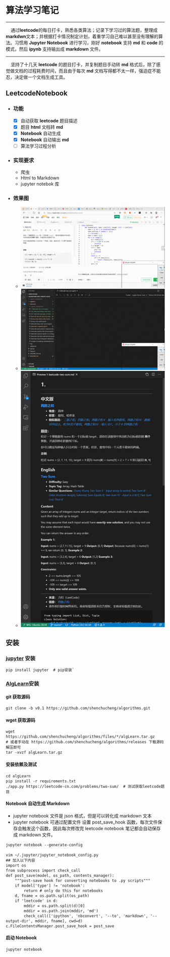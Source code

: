 # **算法学习笔记**

---

&nbsp;&nbsp;&nbsp;&nbsp;通过**leetcode**的每日打卡，熟悉各类算法；记录下学习过的算法题，整理成**markdwn**文本；并根据打卡情况制定计划，着重学习自己难以甚至没有理解的算法。习惯用 **Jupyter Notebook** 进行学习，刚好 **notebook** 支持 **md** 和 **code** 的模式，然后 **ipynb** 支持输出成 **markdown** 文件。

---

&nbsp;&nbsp;&nbsp;&nbsp;坚持了十几天 **leetcode** 的题目打卡，并复制题目手动转 **md** 格式后，除了感觉做文档的过程耗费时间，而且由于每次 **md** 文档写得都不太一样，强迫症不能忍，决定做一个文档生成工具。

<!-- 了解了 **ipynb** 内容的格式要求，以及 **Jupyter Notebook** 库，构造**ipynb** 文件生成函数，并用爬虫根据链接爬取 **leetcode** 对应的题目，并转成 **md** 文件，自动插入到 **ipynb** 文件 **cells** 中。 -->

## **LeetcodeNotebook**

- ### **功能**
  - [x] 自动获取 **leetcode** 题目描述
  - [x] 题目 **html** 文档转 **md**
  - [x] **Notebook** 自动生成
  - [x] **Notebook** 自动输出 **md**
  - [ ] 算法学习过程分析

- ### **实现要求**
  - 爬虫
  - Html to Markdown
  - jupyter notebok 库

- ### **效果图**
  - ![获取leetcode题目](./static/image/get_leetcode_question.gif)
  - ![生成题目notebook](./static/image/generate_question_nootbook.gif)
  - ![](./static/image/markdown_preview.png) 


## **安装**

### [**jupyter**](https://github.com/jupyter) **安装**

```shell
pip install jupyter  # pip安装`
```

### [**AlgLearn**](https://github.com/shenchucheng/algorithms)安装

#### **git** **获取源码**
```shell 
git clone -b v0.1 https://github.com/shenchucheng/algorithms.git
```
#### **wget** **获取源码**
  
```shell
wget https://github.com/shenchucheng/algorithms/files/*/algLearn.tar.gz
# 或者手动在 https://github.com/shenchucheng/algorithms/releases 下载源码解压即可
tar -xvzf algLearn.tar.gz
```

#### **安装依赖及测试**
```shell
cd algLearn
pip install -r requirements.txt
./app.py https://leetcode-cn.com/problems/two-sum/  # 测试获取leetcode题目
```

#### **Notebook** **自动生成** **Markdown**
- jupyter notebook 文件是 json 格式，但是可以转化成 markdown 文本
- jupyter notebook 可通过配置文件 设置 post_save_hook 函数，每次文件保存会触发这个函数，因此每次修改完 leetcode notebook 笔记都会自动保存成 markdown 文件。
```
jupyter notebook --generate-config

vim ~/.jupyter/jupyter_notebook_config.py 
## 加入以下内容
import os
from subprocess import check_call
def post_save(model, os_path, contents_manager):
    """post-save hook for converting notebooks to .py scripts"""
    if model['type'] != 'notebook':
        return # only do this for notebooks
    d, fname = os.path.split(os_path)
    if 'leetcode' in d:
        mddir = os.path.split(d)[0]
        mddir = os.path.join(mddir, 'md')
        check_call(['ipython', 'nbconvert', '--to', 'markdown', '--output-dir', mddir, fname], cwd=d)
c.FileContentsManager.post_save_hook = post_save
```

#### **启动 Notebook**
```
jupyter notebook 
```
